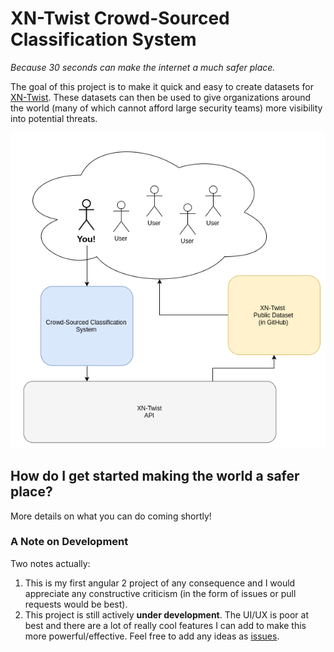 # XN-Twist Crowd-Sourced Classification System
*Because 30 seconds can make the internet a much safer place.*

The goal of this project is to make it quick and easy to create datasets for [XN-Twist](https://github.com/fhightower/xn_twist). These datasets can then be used to give organizations around the world (many of which cannot afford large security teams) more visibility into potential threats.

![XN-Twist Layout](.images/xn-twist-layout.png?raw=true "XN-Twist Layout")

## How do I get started making the world a safer place?

More details on what you can do coming shortly!

### A Note on Development

Two notes actually:

1. This is my first angular 2 project of any consequence and I would appreciate any constructive criticism (in the form of issues or pull requests would be best).
2. This project is still actively **under development**. The UI/UX is poor at best and there are a lot of really cool features I can add to make this more powerful/effective. Feel free to add any ideas as [issues](https://github.com/xn-twist/crowd-sourced-dataset-creator/issues).
